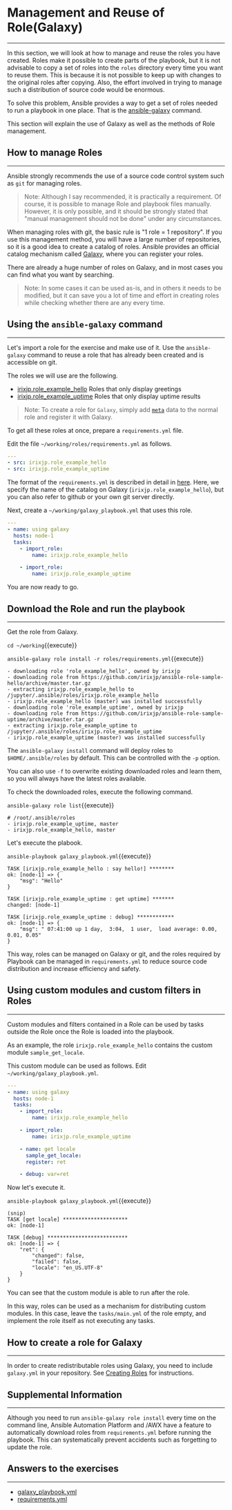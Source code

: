 # Management and Reuse of Role(Galaxy)
---
In this section, we will look at how to manage and reuse the roles you have created. Roles make it possible to create parts of the playbook, but it is not advisable to copy a set of roles into the `roles` directory every time you want to reuse them. This is because it is not possible to keep up with changes to the original roles after copying. Also, the effort involved in trying to manage such a distribution of source code would be enormous.

To solve this problem, Ansible provides a way to get a set of roles needed to run a playbook in one place. That is the [ansible-galaxy](https://docs.ansible.com/ansible/latest/galaxy/user_guide.html) command.

This section will explain the use of Galaxy as well as the methods of Role management.

## How to manage Roles
---
Ansible strongly recommends the use of a source code control system such as `git` for managing roles.

> Note: Although I say recommended, it is practically a requirement. Of course, it is possible to manage Role and playbook files manually. However, it is only possible, and it should be strongly stated that "manual management should not be done" under any circumstances.

When managing roles with git, the basic rule is "1 role = 1 repository". If you use this management method, you will have a large number of repositories, so it is a good idea to create a catalog of roles. Ansible provides an official catalog mechanism called [Galaxy](https://galaxy.ansible.com/), where you can register your roles.

There are already a huge number of roles on Galaxy, and in most cases you can find what you want by searching.

> Note: In some cases it can be used as-is, and in others it needs to be modified, but it can save you a lot of time and effort in creating roles while checking whether there are any every time.

## Using the `ansible-galaxy` command
---
Let's import a role for the exercise and make use of it. Use the `ansible-galaxy` command to reuse a role that has already been created and is accessible on git.

The roles we will use are the following.

- [irixjp.role\_example\_hello](https://galaxy.ansible.com/irixjp/role_example_hello) Roles that only display greetings
- [irixjp.role\_example\_uptime](https://galaxy.ansible.com/irixjp/role_example_uptime) Roles that only display uptime results

> Note: To create a role for `Galaxy`, simply add [`meta`](https://galaxy.ansible.com/docs/contributing/creating_role.html) data to the normal role and register it with Galaxy.

To get all these roles at once, prepare a `requirements.yml` file.

Edit the file `~/working/roles/requirements.yml` as follows.

```yaml
---
- src: irixjp.role_example_hello
- src: irixjp.role_example_uptime
```

The format of the `requirements.yml` is described in detail in [here](https://galaxy.ansible.com/docs/using/installing.html). Here, we specify the name of the catalog on Galaxy (`irixjp.role_example_hello`), but you can also refer to github or your own git server directly.

Next, create a `~/working/galaxy_playbook.yml` that uses this role.
```yaml
---
- name: using galaxy
  hosts: node-1
  tasks:
    - import_role:
        name: irixjp.role_example_hello

    - import_role:
        name: irixjp.role_example_uptime
```

You are now ready to go.

## Download the Role and run the playbook
---
Get the role from Galaxy.

`cd ~/working`{{execute}}

`ansible-galaxy role install -r roles/requirements.yml`{{execute}}

```text
- downloading role 'role_example_hello', owned by irixjp
- downloading role from https://github.com/irixjp/ansible-role-sample-hello/archive/master.tar.gz
- extracting irixjp.role_example_hello to /jupyter/.ansible/roles/irixjp.role_example_hello
- irixjp.role_example_hello (master) was installed successfully
- downloading role 'role_example_uptime', owned by irixjp
- downloading role from https://github.com/irixjp/ansible-role-sample-uptime/archive/master.tar.gz
- extracting irixjp.role_example_uptime to /jupyter/.ansible/roles/irixjp.role_example_uptime
- irixjp.role_example_uptime (master) was installed successfully
```

The `ansible-galaxy install` command will deploy roles to `$HOME/.ansible/roles` by default. This can be controlled with the `-p` option.

You can also use `-f` to overwrite existing downloaded roles and learn them, so you will always have the latest roles available.

To check the downloaded roles, execute the following command.

`ansible-galaxy role list`{{execute}}

```text
# /root/.ansible/roles
- irixjp.role_example_uptime, master
- irixjp.role_example_hello, master
```

Let's execute the plabook.

`ansible-playbook galaxy_playbook.yml`{{execute}}

```text
TASK [irixjp.role_example_hello : say hello!] ********
ok: [node-1] => {
    "msg": "Hello"
}

TASK [irixjp.role_example_uptime : get uptime] *******
changed: [node-1]

TASK [irixjp.role_example_uptime : debug] ************
ok: [node-1] => {
    "msg": " 07:41:00 up 1 day,  3:04,  1 user,  load average: 0.00, 0.01, 0.05"
}
```

This way, roles can be managed on Galaxy or git, and the roles required by Playbook can be managed in `requirements.yml` to reduce source code distribution and increase efficiency and safety.

## Using custom modules and custom filters in Roles
---
Custom modules and filters contained in a Role can be used by tasks outside the Role once the Role is loaded into the playbook.

As an example, the role `irixjp.role_example_hello` contains the custom module `sample_get_locale`.

This custom module can be used as follows. Edit `~/working/galaxy_playbook.yml`.
```yaml
---
- name: using galaxy
  hosts: node-1
  tasks:
    - import_role:
        name: irixjp.role_example_hello

    - import_role:
        name: irixjp.role_example_uptime

    - name: get locale
      sample_get_locale:
      register: ret

    - debug: var=ret
```

Now let's execute it.

`ansible-playbook galaxy_playbook.yml`{{execute}}

```text
(snip)
TASK [get locale] *********************
ok: [node-1]

TASK [debug] **************************
ok: [node-1] => {
    "ret": {
        "changed": false,
        "failed": false,
        "locale": "en_US.UTF-8"
    }
}
```

You can see that the custom module is able to run after the role.

In this way, roles can be used as a mechanism for distributing custom modules. In this case, leave the `tasks/main.yml` of the role empty, and implement the role itself as not executing any tasks.


## How to create a role for Galaxy
---
In order to create redistributable roles using Galaxy, you need to include `galaxy.yml` in your repository. See [Creating Roles](https://galaxy.ansible.com/docs/contributing/creating_role.html) for instructions.


## Supplemental Information
---
Although you need to run `ansible-galaxy role install` every time on the command line, Ansible Automation Platform and /AWX have a feature to automatically download roles from `requirements.yml` before running the playbook. This can systematically prevent accidents such as forgetting to update the role.


## Answers to the exercises
---
- [galaxy\_playbook.yml](https://github.com/irixjp/katacoda-scenarios/blob/master/materials/solutions/galaxy_playbook.yml)
- [requirements.yml](https://github.com/irixjp/katacoda-scenarios/blob/master/materials/solutions/roles/requirements.yml)
